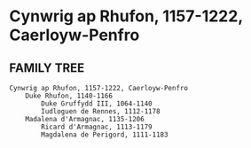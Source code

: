 # Cynwrig ap Rhufon, 1157-1222, Caerloyw-Penfro

## FAMILY TREE 
```
Cynwrig ap Rhufon, 1157-1222, Caerloyw-Penfro
	Duke Rhufon, 1140-1166
		Duke Gruffydd III, 1064-1140
		Iudloguen de Rennes, 1112-1178
	Madalena d'Armagnac, 1135-1206
		Ricard d'Armagnac, 1113-1179
		Magdalena de Perigord, 1111-1183
```

